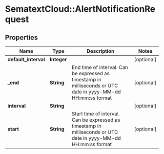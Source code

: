 # SematextCloud::AlertNotificationRequest

## Properties
| Name                 | Type        | Description                                                                                                     | Notes      |
| -------------------- | ----------- | --------------------------------------------------------------------------------------------------------------- | ---------- |
| **default_interval** | **Integer** |                                                                                                                 | [optional] |
| **_end**             | **String**  | End time of interval. Can be expressed as timestamp in milliseconds or UTC date in yyyy-MM-dd HH:mm:ss format   | [optional] |
| **interval**         | **String**  |                                                                                                                 | [optional] |
| **start**            | **String**  | Start time of interval. Can be expressed as timestamp in milliseconds or UTC date in yyyy-MM-dd HH:mm:ss format | [optional] |
